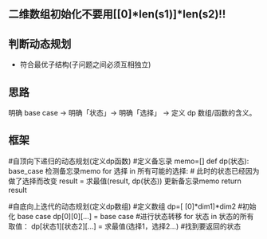 ## 二维数组初始化不要用[[0]*len(s1)]*len(s2)!!

## 判断动态规划
* 符合最优子结构(子问题之间必须互相独立)

## 思路
明确 base case -> 明确「状态」-> 明确「选择」 -> 定义 dp 数组/函数的含义。
## 框架
#自顶向下递归的动态规划(定义dp函数)
#定义备忘录
memo=[]
def dp(状态):
    base_case
    检测备忘录memo
    for 选择 in 所有可能的选择:
        # 此时的状态已经因为做了选择而改变
        result = 求最值(result, dp(状态))
    更新备忘录memo
    return result

#自底向上迭代的动态规划(定义dp数组)
#定义数组
dp=[ [0]*dim1]*dim2
#初始化 base case
dp[0][0][...] = base case
#进行状态转移
for 状态 in 状态的所有取值：
    dp[状态1][状态2][...] = 求最值(选择1，选择2...)
#找到要返回的状态
